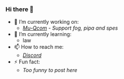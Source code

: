 ### Hi there 👋

- 🔭 I’m currently working on:
  - *[Mu-Qcom](https://github.com/Robotix22/Mu-Qcom) - Support fog, pipa and spes*
- 🌱 I’m currently learning:
  - law
- 📫 How to reach me:
  - *[Discord](https://discord.gg/Dx2QgMx7Sv)*
- ⚡ Fun fact:
  - *Too funny to post here*

